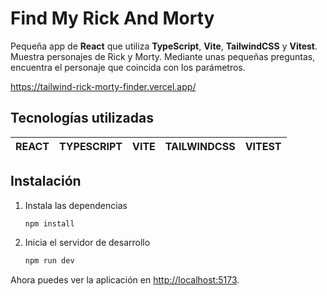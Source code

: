 # Find My Rick And Morty

Pequeña app de **React** que utiliza **TypeScript**, **Vite**, **TailwindCSS** y **Vitest**.
Muestra personajes de Rick y Morty. Mediante unas pequeñas preguntas, encuentra el personaje que coincida con los parámetros.

https://tailwind-rick-morty-finder.vercel.app/

## Tecnologías utilizadas

| REACT | TYPESCRIPT | VITE | TAILWINDCSS | VITEST |
| ----- | ---------- | ---- | ----------- | ------ |

## Instalación

1. Instala las dependencias

   ```bash
   npm install
   ```

2. Inicia el servidor de desarrollo

   ```bash
   npm run dev
   ```

Ahora puedes ver la aplicación en [http://localhost:5173](http://localhost:5173).
